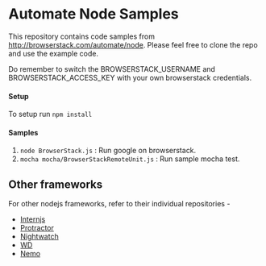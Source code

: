 # Automate Node Samples

This repository contains code samples from http://browserstack.com/automate/node. Please feel free to clone the repo and use the example code.

Do remember to switch the BROWSERSTACK_USERNAME and BROWSERSTACK_ACCESS_KEY with your own browserstack credentials.

####  Setup
To setup run `npm install`

#### Samples
1. `node BrowserStack.js` : Run google on browserstack.
1. `mocha mocha/BrowserStackRemoteUnit.js` : Run sample mocha test.

## Other frameworks

For other nodejs frameworks, refer to their individual repositories - 

- [Internjs](https://github.com/browserstack/intern-browserstack)
- [Protractor](https://github.com/browserstack/protractor-browserstack)
- [Nightwatch](https://github.com/browserstack/nightwatch-browserstack)
- [WD](https://github.com/browserstack/wd-browserstack)
- [Nemo](https://github.com/browserstack/nemo-browserstack)
